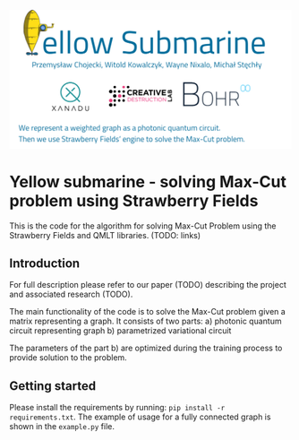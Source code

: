 ![](logo.png)

# Yellow submarine - solving Max-Cut problem using Strawberry Fields

This is the code for the algorithm for solving Max-Cut Problem using the Strawberry Fields and QMLT libraries. (TODO: links)


## Introduction

For full description please refer to our paper (TODO) describing the project and associated research (TODO).

The main functionality of the code is to solve the Max-Cut problem given a matrix representing a graph. It consists of two parts:
a) photonic quantum circuit representing graph
b) parametrized variational circuit

The parameters of the part b) are optimized during the training process to provide solution to the problem.


## Getting started

Please install the requirements by running: `pip install -r requirements.txt`. The example of usage for a fully connected graph is shown in the `example.py` file.

